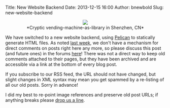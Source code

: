 Title: New Website Backend
Date: 2013-12-15 16:00
Author: bnewbold
Slug: new-website-backend

<center>
<img src="/static/images/posts/library_vending_machine.jpg">
<br>*Cryptic vending-machine-as-library in Shenzhen, CN*
</center>

We have switched to a new website backend, using
[Pelican](http://getpelican.com) to statically generate HTML files. As noted
[last week](http://forums.leaflabs.com/topic.php?id=10227), we don't have a
mechanism for direct comments on posts right here any more, so please
discuss this post (and future ones) in the forums
[here](http://forums.leaflabs.com/forum.php?id=11)! There was not a direct way
to keep old comments attached to their pages, but they have been archived and
are accessible via a link at the bottom of every blog post.

If you subscribe to our RSS feed, the URL should not have changed, but slight
changes in XML syntax may mean you get spammed by a re-listing of all our old
posts. Sorry in advance!

I did my best to re-point image references and preserve old post URLs; if
anything breaks please [drop us a line](/contacts/).

